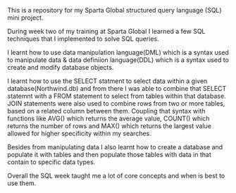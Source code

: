 This is a repository for my Sparta Global structured query language (SQL) mini project.

During week two of my training at Sparta Global I learned a few SQL techniques that I implemented to solve SQL queries.

I learnt how to use data manipulation language(DML) which is a syntax used to manipulate data & data definiion language(DDL) which is a syntax used to create and modify database objects.

I learnt how to use the SELECT statment to select data within a given database(Northwind.db) and from there I was able to combine that SELECT statemnt with a FROM statement to select from tables within that database. JOIN statements were also used to combine rows from two or more tables, based on a related column between them.
Coupling that syntax with functions like AVG() which returns the average value, COUNT() which returns the number of rows and MAX() which returns the largest value allowed for higher specificity within my searches.

Besides from manipulating data I also learnt how to create a database and populate it with tables and then populate those tables with data in that contain to specific data types.

Overall the SQL week taught me a lot of core concepts and when is best to use them. 
